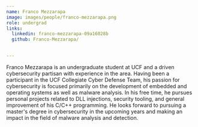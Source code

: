 ```yaml
---
name: Franco Mezzarapa
image: images/people/franco-mezzarapa.png
role: undergrad
links:
  linkedin: franco-mezzarapa-09a16028b
  github: Franco-Mezzarapa/
  

---
```


Franco Mezzarapa is an undergraduate student at UCF and a driven cybersecurity partisan with experience in the area. Having been a participant in the UCF Collegiate Cyber Defense Team, his passion for cybersecurity is focused primarily on the development of embedded and operating systems as well as malware analysis. In his free time, he pursues personal projects related to DLL injections, security tooling, and general improvement of his C/C++ programming. He looks forward to pursuing a master's degree in cybersecurity in the upcoming years and making an impact in the field of malware analysis and detection.


